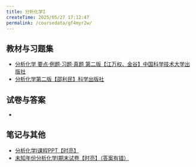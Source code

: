 ```yaml
---
title: 分析化学I
createTime: 2025/05/27 17:12:47
permalink: /coursedata/gf4myr2w/
---
```


## 教材与习题集

* [分析化学 要点·例题·习题·真题 第二版【江万权、金谷】中国科学技术大学出版社](https://easylink.cc/n9vuyo)
* [分析化学第二版【邵利民】科学出版社](https://easylink.cc/8qrqwh)

## 试卷与答案

*

## 笔记与其他

* [分析化学I课程PPT【时亮】](https://easylink.cc/swtndl)
* [未知年份分析化学I期末试卷【时亮】（答案有错）](https://easylink.cc/fkpdui)
